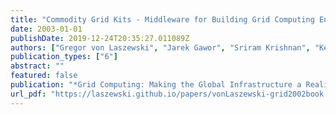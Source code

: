 ```yaml
---
title: "Commodity Grid Kits - Middleware for Building Grid Computing Environments"
date: 2003-01-01
publishDate: 2019-12-24T20:35:27.011089Z
authors: ["Gregor von Laszewski", "Jarek Gawor", "Sriram Krishnan", "Keith Jackson"]
publication_types: ["6"]
abstract: ""
featured: false
publication: "*Grid Computing: Making the Global Infrastructure a Reality*"
url_pdf: "https://laszewski.github.io/papers/vonLaszewski-grid2002book.pdf"
---
```


